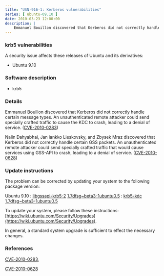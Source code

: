 ```yaml
---
title: "USN-916-1: Kerberos vulnerabilities"
series: [ ubuntu-09.10 ]
date: 2010-03-23 12:00:00
description: |
    Emmanuel Bouillon discovered that Kerberos did not correctly handle certain message types.  An unauthenticated remote attacker could send specially crafted traffic to cause the KDC to crash, leading to a denial of service. ([CVE-2010-0283](http://people.ubuntu.com/~ubuntu-security/cve/CVE-2010-0283))
--- 
```

 
### krb5 vulnerabilities

A security issue affects these releases of Ubuntu and its derivatives:

* Ubuntu 9.10

### Software description

* krb5 

### Details

Emmanuel Bouillon discovered that Kerberos did not correctly handle certain message types. An unauthenticated remote attacker could send specially crafted traffic to cause the KDC to crash, leading to a denial of service. ([CVE-2010-0283](http://people.ubuntu.com/~ubuntu-security/cve/CVE-2010-0283))

Nalin Dahyabhai, Jan iankko Lieskovsky, and Zbysek Mraz discovered that Kerberos did not correctly handle certain GSS packets. An unauthenticated remote attacker could send specially crafted traffic that would cause services using GSS-API to crash, leading to a denial of service. ([CVE-2010-0628](http://people.ubuntu.com/~ubuntu-security/cve/CVE-2010-0628)) 

### Update instructions

The problem can be corrected by updating your system to the following package version:

Ubuntu 9.10
 : [libgssapi-krb5-2](https://launchpad.net/ubuntu/+source/krb5) <span> [1.7dfsg~beta3-1ubuntu0.5](https://launchpad.net/ubuntu/+source/krb5/1.7dfsg~beta3-1ubuntu0.5) </span> 
 : [krb5-kdc](https://launchpad.net/ubuntu/+source/krb5) <span> [1.7dfsg~beta3-1ubuntu0.5](https://launchpad.net/ubuntu/+source/krb5/1.7dfsg~beta3-1ubuntu0.5) </span> 

To update your system, please follow these instructions: [https://wiki.ubuntu.com/Security/Upgrades](https://wiki.ubuntu.com/Security/Upgrades).

In general, a standard system upgrade is sufficient to effect the necessary changes. 

### References

 [CVE-2010-0283](http://people.ubuntu.com/~ubuntu-security/cve/CVE-2010-0283), 

 [CVE-2010-0628](http://people.ubuntu.com/~ubuntu-security/cve/CVE-2010-0628)
 
